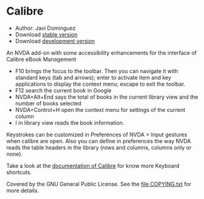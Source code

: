 # Calibre 
  
* Author: Javi Dominguez 
* Download [stable version][1] 
* Download [development version][2]  
  
 An NVDA add-on with some accessibility enhancements for the interface of Calibre eBook Management

* F10 brings the focus to   the toolbar. Then you can navigate it with standard keys (tab and arrows); enter to activate item and key applications to display the context menu; escape to exit the toolbar.
* F12 search the current book in Google
* NVDA+Alt+End says the total of books in the current library view and the number of books selected
* NVDA+Control+H open the context menu for settings of the current column
* I in library view reads the book information.
 
Keystrokes can be customized in  Preferences  of NVDA > Input gestures when calibre are open. Also you can define in preferences the way NVDA reads the table headers  in the library (rows and columns, columns only or none).
 
 Take a look at the [documentation of Calibre][3] for know more Keyboard shortcuts.
 
  
  Covered by the GNU General Public License. See the [file COPYING.txt][4] for more details.  
    
[1]: https://addons.nvda-project.org/files/get.php?file=cae

[2]: https://addons.nvda-project.org/files/get.php?file=cae-dev

[3]: https://manual.calibre-ebook.com/gui.html

[4]: https://github.com/javidominguez/Calibre/blob/master/COPYING.txt


